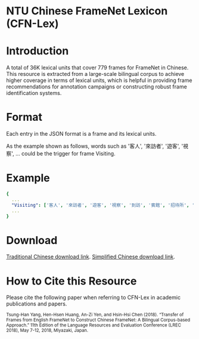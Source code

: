 # NTU Chinese FrameNet Lexicon (CFN-Lex)
# Introduction
A total of 36K lexical units that cover 779 frames for FrameNet in Chinese. This resource is extracted from a large-scale bilingual corpus to achieve higher coverage in terms of lexical units, which is helpful in providing frame recommendations for annotation campaigns or constructing robust frame identification systems.

# Format
Each entry in the JSON format is a frame and its lexical units.

As the example shown as follows, words such as '客人', '來訪者', '遊客', '視察', ... could be the trigger for frame Visiting.
# Example
```yaml
{
  ...
  "Visiting": ['客人', '來訪者', '遊客', '視察', '到訪', '賓館', '招待所', '賓客', '審視', '訪問者', '住客', '做客', '顧客', '外國遊客', '迴訪', '招待', '主人', '貴賓', '旅遊', '探訪', '訪客', '來訪', '作客', '迴顧', '來客', '參觀', '客房', '旅客', '應邀', '邀請', '嘉賓', '外賓', '來賓']
  ...
}
```
# Download
[Traditional Chinese download link](http://nlg.csie.ntu.edu.tw/nlpresource/FrameNet/CFN-Lex/CFN_LEX_ZHTW.json).
[Simplified Chinese download link](http://nlg.csie.ntu.edu.tw/nlpresource/FrameNet/CFN-Lex/CFN_LEX_CN.json).

# How to Cite this Resource
Please cite the following paper when referring to CFN-Lex in academic publications and papers.

<sub>
Tsung-Han Yang, Hen-Hsen Huang, An-Zi Yen, and Hsin-Hsi Chen (2018). “Transfer of Frames from English FrameNet to Construct Chinese FrameNet: A Bilingual Corpus-based Approach.” 11th Edition of the Language Resources and Evaluation Conference (LREC 2018), May 7-12, 2018, Miyazaki, Japan.
</sub>
